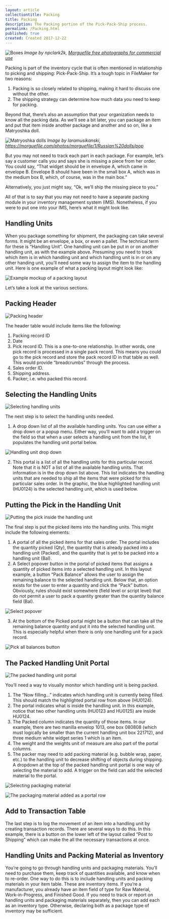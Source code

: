 ```yaml
---
layout: article
collectiontitle: Packing
title: Packing
description: The Packing portion of the Pick-Pack-Ship process.
permalink: /Packing.html
published: true
created: Created 2017-12-22
---
```

![Boxes](http://newleafdata.com/images/FMIR_file0001118206238.jpg)
*Image by npclark2k, [Morguefile free photographs for commercial use](https://morguefile.com/photos/morguefile/44/boxes/pop)*

Packing is part of the inventory cycle that is often mentioned in relationship to picking and shipping: Pick-Pack-Ship.  It’s a tough topic in FileMaker for two reasons:
1. Packing is so closely related to shipping, making it hard to discuss one without the other.
2. The shipping strategy can determine how much data you need to keep for packing.

Beyond that, there’s also an assumption that your organization needs to know all the packing data.  As we’ll see a bit later, you can package an item and put that item inside another package and another and so on, like a Matryoshka doll.  

![Matryoshka dolls](http://newleafdata.com/images/FMIR_DSC04228.JPG)
*Image by laramusikanski, https://morguefile.com/photos/morguefile/1/Russian%20dolls/pop*

But you may not need to track each part in each package.  For example, let’s say a customer calls you and says she is missing a piece from her order.  You could say, “That widget should be in envelope A, which came in envelope B.  Envelope B should have been in the small box A, which was in the medium box B, which, of course, was in the main box.”

Alternatively, you just might say, “Ok, we’ll ship the missing piece to you.”

All of that is to say that you may not need to have a separate packing module in your inventory management system (IMS).  Nonetheless, if you were to put one into your IMS, here’s what it might look like.

## Handling Units
When you package something for shipment, the packaging can take several forms.  It might be an envelope, a box, or even a pallet.  The technical term for these is “Handling Unit”.  One handling unit can be put in or on another handling unit, as with the example above.  Presuming you need to track which item is in which handling unit and which handling unit is in or on any other handing unit, you’ll need some way to assign the item to the handling unit.  Here is one example of what a packing layout might look like:

![Example mockup of a packing layout](http://newleafdata.com/images/FMIR_Pack.png)

Let’s take a look at the various sections.

## Packing Header
![Packing header](http://newleafdata.com/images/FMIR_PackingHeader.png)

The header table would include items like the following:
 
1. Packing record ID
2. Date
3. Pick record ID.  This is a one-to-one relationship.  In other words, one pick record is processed in a single pack record.  This means you could go to the pick record and store the pack record ID in that table as well.  This would provide “breadcrumbs” through the process.
4. Sales order ID.
5. Shipping address.
6. Packer; i.e. who packed this record.

## Selecting the Handling Units
![Selecting handling units](http://newleafdata.com/images/FMIR_SelectHandlingUnits.png)

The next step is to select the handling units needed.

1. A drop down list of all the available handling units.  You can use either a drop down or a popup menu.  Either way, you’ll want to add a trigger on the field so that when a user selects a handling unit from the list, it populates the handling unit portal below.

![Handling unit drop down](http://newleafdata.com/images/FMIR_HandlingUnitsDropdown.png)

2. This portal is a list of all the handling units for this particular record.  Note that it is NOT a list of all the available handling units.  That information is in the drop down list above.  This list indicates the handling units that are needed to ship all the items that were picked for this particular sales order.  In the graphic, the blue highlighted handling unit (HU0124) is the selected handling unit, which is used below.

## Putting the Pick in the Handling Unit
![Putting the pick inside the handling unit](http://newleafdata.com/images/FMIR_PickedIntoHandlingUnit.png)

The final step is put the picked items into the handling units.  This might include the following elements:

1. A portal of all the picked items for that sales order.  The portal includes the quantity picked (Qty), the quantity that is already packed into a handling unit (Packed), and the quantity that is yet to be packed into a handling unit (Bal).
2. A Select popover button in the portal of picked items that assigns a quantity of picked items into a selected handling unit.  In this layout example, a button “Pack Balance” allows the user to assign the remaining balance to the selected handling unit.  Below that, an option exists for the user to enter a quantity and click the “Pack” button.  Obviously, rules should exist somewhere (field level or script level) that do not permit a user to pack a quantity greater than the quantity balance field (Bal).


![Select popover](http://newleafdata.com/images/FMIR_SelectPopover.png)

3. At the bottom of the Picked portal might be a button that can take all the remaining balance quantity and put it into the selected handling unit.  This is especially helpful when there is only one handling unit for a pack record.

![Pick all balances button](http://newleafdata.com/images/FMIR_PackAll.png)

## The Packed Handling Unit Portal
![The packed handling unit portal](http://newleafdata.com/images/FMIR_NowFillingHandlingUnit.png)

You’ll need a way to visually monitor which handling unit is being packed.

1. The “Now filling…” indicates which handling unit is currently being filled.  This should match the highlighted portal row from above (HU0124).
2. The portal indicates what is inside the handling unit.  In this example, notice that two other handling units (HU0123 and HU0125) are inside HU0124.
3. The Packed column indicates the quantity of those items.  In our example, there are two manilla envelop 1013, one box 080808 (which must logically be smaller than the current handling unit box 221712), and three medium white widget series 1 which is an item.
4. The weight and the weights unit of measure are also part of the portal columns.
5. The packer may need to add packing material (e.g. bubble wrap, paper, etc.) to the handling unit to decrease shifting of objects during shipping.  A dropdown at the top of the packed handling unit portal is one way of selecting the material to add.  A trigger on the field can add the selected material to the portal.

![Selecting packaging material](http://newleafdata.com/images/FMIR_SelectPackingMaterial.png)

![The packaging material added as a portal row](http://newleafdata.com/images/FMIR_PackingMaterialAdded.png)

## Add to Transaction Table
The last step is to log the movement of an item into a handling unit by creating transaction records.  There are several ways to do this.  In this example, there is a button on the lower left of the layout called “Post to Shipping” which can make the all the necessary transactions at once.

## Handling Units and Packing Material as Inventory
You’re going to go through handling units and packaging materials.  You’ll need to purchase them, keep track of quantities available, and know when to re-order.  One way to do this is to include handling units and packing materials in your item table.  These are inventory items.  If you’re a manufacturer, you already have an item field of type for Raw Material, Work-in-Progress, and Finished Good.  If you need to track or report on handling units and packaging materials separately, then you can add each as an inventory type.  Otherwise, declaring both as a package type of inventory may be sufficient.
